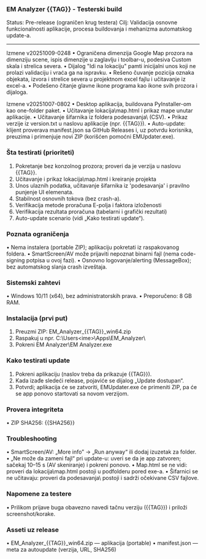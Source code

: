 ### **EM Analyzer {{TAG}} - Testerski build**

Status: Pre-release (ograničen krug testera)
Cilj: Validacija osnovne funkcionalnosti aplikacije, procesa buildovanja i mehanizma automatskog update-a.
________________________________________

Izmene v20251009-0248
• Ograničena dimenzija Google Map prozora na dimenziju scene, ispis dimenzije u zaglavlju i toolbar-u, podesiva Custom skala i strelica severa.
• Dijalog "Idi na lokaciju" pamti inicijalni unos koji ne prolazi validaciju i vraća ga na ispravku.
• Rešeno čuvanje pozicija oznaka objekata, izvora i strelice severa u projektnom excel fajlu i učitavanje iz excel-a.
• Podešeno čitanje glavne ikone programa kao ikone svih prozora i dijaloga.

Izmene v20251007-0802
•	Desktop aplikacija, buildovana PyInstaller-om kao one-folder paket.
•	Učitavanje lokacija\map.html i prikaz mape unutar aplikacije.
•	Učitavanje šifarnika iz foldera podesavanja\ (CSV).
•	Prikaz verzije iz version.txt u naslovu aplikacije (npr. {{TAG}}).
•	Auto-update: klijent proverava manifest.json sa GitHub Releases i, uz potvrdu korisnika, preuzima i primenjuje novi ZIP (korišćen pomoćni EMUpdater.exe).

### Šta testirati (prioriteti)
1.	Pokretanje bez konzolnog prozora; proveri da je verzija u naslovu {{TAG}}.
2.	Učitavanje i prikaz lokacija\map.html i kreiranje projekta
3.	Unos ulaznih podatka, učitavanje šifarnika iz 'podesavanja' i pravilno punjenje UI elemenata.
4.	Stabilnost osnovnih tokova (bez crash-a).
5.	Verifikacija metode proračuna E-polja i faktora izloženosti
6.	Verifikacija rezultata proračuna (tabelarni i grafički rezultati)
7.	Auto-update scenario (vidi „Kako testirati update“).

### Poznata ograničenja
•	Nema instalera (portable ZIP); aplikaciju pokretati iz raspakovanog foldera.
•	SmartScreen/AV može prijaviti nepoznat binarni fajl (nema code-signing potpisa u ovoj fazi).
•	Osnovno logovanje/alerting (MessageBox); bez automatskog slanja crash izveštaja.

### Sistemski zahtevi
•	Windows 10/11 (x64), bez administratorskih prava.
•	Preporučeno: 8 GB RAM.

### Instalacija (prvi put)
1.	Preuzmi ZIP: EM_Analyzer_{{TAG}}_win64.zip
2.	Raspakuj u npr. C:\Users\<ime>\Apps\EM_Analyzer\
3.	Pokreni EM Analyzer\EM Analyzer.exe

### Kako testirati update
1.	Pokreni aplikaciju (naslov treba da prikazuje {{TAG}}).
2.	Kada izađe sledeći release, pojaviće se dijalog „Update dostupan“.
3.	Potvrdi; aplikacija će se zatvoriti, EMUpdater.exe će primeniti ZIP, pa će se app ponovo startovati sa novom verzijom.

### Provera integriteta
•	ZIP SHA256: {{SHA256}}

### Troubleshooting
•	SmartScreen/AV: „More info” → „Run anyway“ ili dodaj izuzetak za folder.
•	„Ne može da zameni fajl“ pri update-u: uveri se da je app zatvoren; sačekaj 10–15 s (AV skeniranje) i pokreni ponovo.
•	Map.html se ne vidi: proveri da lokacija\map.html postoji u podfolderu pored exe-a.
•	Šifarnici se ne učitavaju: proveri da podesavanja\ postoji i sadrži očekivane CSV fajlove.

### Napomene za testere
•	Prilikom prijave buga obavezno navedi tačnu verziju ({{TAG}}) i priloži screenshot/korake.

### Asseti uz release
•	EM_Analyzer_{{TAG}}_win64.zip — aplikacija (portable)
•	manifest.json — meta za autoupdate (verzija, URL, SHA256)



